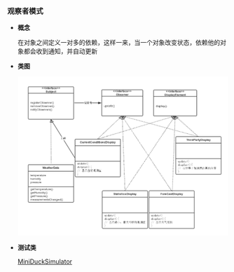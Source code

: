 ### 观察者模式

- **概念**
  
  在对象之间定义一对多的依赖，这样一来，当一个对象改变状态，依赖他的对象都会收到通知，并自动更新
 
- **类图**
  
  ![类图在这里](https://github.com/wzqwsrf/design-patterns/blob/master/pictures/observer.png)

- **测试类**

  [MiniDuckSimulator](https://github.com/wzqwsrf/design-patterns/blob/master/src/observer/WeatherStation.java)